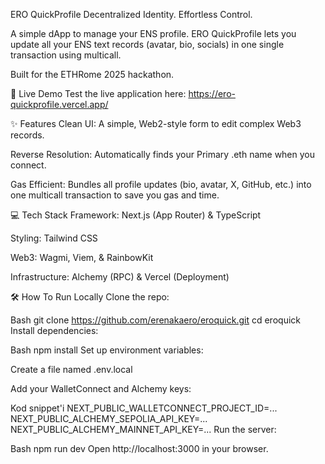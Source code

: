 ERO QuickProfile
Decentralized Identity. Effortless Control.

A simple dApp to manage your ENS profile. ERO QuickProfile lets you update all your ENS text records (avatar, bio, socials) in one single transaction using multicall.

Built for the ETHRome 2025 hackathon.

🚀 Live Demo
Test the live application here: https://ero-quickprofile.vercel.app/

✨ Features
Clean UI: A simple, Web2-style form to edit complex Web3 records.

Reverse Resolution: Automatically finds your Primary .eth name when you connect.

Gas Efficient: Bundles all profile updates (bio, avatar, X, GitHub, etc.) into one multicall transaction to save you gas and time.

💻 Tech Stack
Framework: Next.js (App Router) & TypeScript

Styling: Tailwind CSS

Web3: Wagmi, Viem, & RainbowKit

Infrastructure: Alchemy (RPC) & Vercel (Deployment)

🛠️ How To Run Locally
Clone the repo:

Bash
git clone https://github.com/erenakaero/eroquick.git
cd eroquick
Install dependencies:

Bash
npm install
Set up environment variables:

Create a file named .env.local

Add your WalletConnect and Alchemy keys:

Kod snippet'i
NEXT_PUBLIC_WALLETCONNECT_PROJECT_ID=...
NEXT_PUBLIC_ALCHEMY_SEPOLIA_API_KEY=...
NEXT_PUBLIC_ALCHEMY_MAINNET_API_KEY=...
Run the server:

Bash
npm run dev
Open http://localhost:3000 in your browser.
